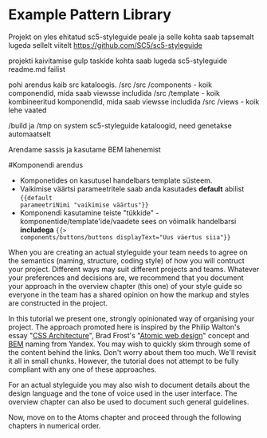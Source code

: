 Example Pattern Library
=======================

Projekt on yles ehitatud sc5-styleguide peale ja selle kohta saab tapsemalt lugeda sellelt viitelt https://github.com/SC5/sc5-styleguide

projekti kaivitamise gulp taskide kohta saab lugeda sc5-styleguide readme.md failist

pohi arendus kaib src kataloogis.
/src
/src /components - koik componendid, mida saab viewsse includida
/src /template - koik kombineeritud komponendid, mida saab viewsse includida
/src /views - koik lehe vaated

/build ja /tmp on system sc5-styleguide kataloogid, need genetakse automaatselt

Arendame sassis ja kasutame BEM lahenemist

#Komponendi arendus

* Komponetides on kasutusel handelbars template süsteem.
* Vaikimise väärtsi parameetritele saab anda kasutades **default** abilist <code ng-non-bindable>{{default parameetriNimi "vaikimise väärtus"}}</code>
* Komponendi kasutamine teiste "tükkide" - komponentide/template'ide/vaadete sees on võimalik handelbarsi **includega** <code ng-non-bindable>{{> components/buttons/buttons displayText="Uus väertus siia"}}</code>


When you are creating an actual styleguide your team needs to agree on the semantics (naming, structure, coding style) of how you will contruct your project. Different ways may suit different projects and teams. Whatever your preferences and decisions are, we recommend that you document your approach in the overview chapter (this one) of your style guide so everyone in the team has a shared opinion on how the markup and styles are constructed in the project.

In this tutorial we present one, strongly opinionated way of organising your project. The approach promoted here is inspired by the Philip Walton's essay "[CSS Architecture](http://philipwalton.com/articles/css-architecture/)", Brad Frost's "[Atomic web design](http://bradfrost.com/blog/post/atomic-web-design/)" concept and [BEM](http://bem.info/) naming from Yandex. You may wish to quickly skim through some of the content behind the links. Don't worry about them too much. We'll revisit it all in small chunks. However, the tutorial does not attempt to be fully compliant with any one of these approaches.

For an actual styleguide you may also wish to document details about the design language and the tone of voice used in the user interface. The overview chapter can also be used to document such general guidelines.

Now, move on to the Atoms chapter and proceed through the following chapters in numerical order.

